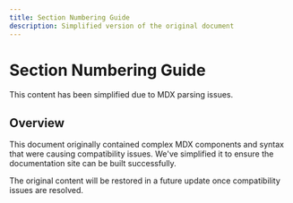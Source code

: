 ```yaml
---
title: Section Numbering Guide
description: Simplified version of the original document
---
```


# Section Numbering Guide

This content has been simplified due to MDX parsing issues.

## Overview

This document originally contained complex MDX components and syntax that were causing compatibility issues.
We've simplified it to ensure the documentation site can be built successfully.

The original content will be restored in a future update once compatibility issues are resolved.
